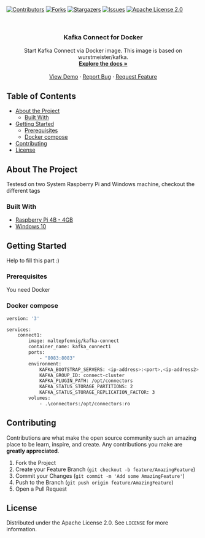 <!--
*** Thanks for checking out this README Template. If you have a suggestion that would
*** make this better, please fork the repo and create a pull request or simply open
*** an issue with the tag "enhancement".
*** Thanks again! Now go create something AMAZING! :D
***
***
***
*** To avoid retyping too much info. Do a search and replace for the following:
*** github_username, repo_name, twitter_handle, email
-->





<!-- PROJECT SHIELDS -->
<!--
*** I'm using markdown "reference style" links for readability.
*** Reference links are enclosed in brackets [ ] instead of parentheses ( ).
*** See the bottom of this document for the declaration of the reference variables
*** for contributors-url, forks-url, etc. This is an optional, concise syntax you may use.
*** https://www.markdownguide.org/basic-syntax/#reference-style-links
-->
[![Contributors][contributors-shield]][contributors-url]
[![Forks][forks-shield]][forks-url]
[![Stargazers][stars-shield]][stars-url]
[![Issues][issues-shield]][issues-url]
[![Apache License 2.0][license-shield]][license-url]




<!-- PROJECT LOGO -->
<br />
<p align="center">
<!--
  <a href="https://github.com/LlamasAreTheBest/kafka-connect">
    <img src="images/logo.png" alt="Logo" width="80" height="80"> 
  </a>
-->
  <h3 align="center">Kafka Connect for Docker</h3>

  <p align="center">
    Start Kafka Connect via Docker image. This image is based on wurstmeister/kafka.
    <br />
    <a href="https://github.com/LlamasAreTheBest/kafka-connect"><strong>Explore the docs »</strong></a>
    <br />
    <br />
    <a href="https://github.com/LlamasAreTheBest/kafka-connect">View Demo</a>
    ·
    <a href="https://github.com/LlamasAreTheBest/kafka-connect/issues">Report Bug</a>
    ·
    <a href="https://github.com/LlamasAreTheBest/kafka-connect/issues">Request Feature</a>
  </p>
</p>



<!-- TABLE OF CONTENTS -->
## Table of Contents

* [About the Project](#about-the-project)
  * [Built With](#built-with)
* [Getting Started](#getting-started)
  * [Prerequisites](#prerequisites)
  * [Docker compose](#installation)
* [Contributing](#contributing)
* [License](#license)



<!-- ABOUT THE PROJECT -->
## About The Project


Testesd on two System Raspberry Pi and Windows machine, checkout the different tags


### Built With

* [Raspberry Pi 4B - 4GB](arm64)
* [Windows 10](amd64)




<!-- GETTING STARTED -->
## Getting Started

Help to fill this part :)

### Prerequisites

You need Docker

### Docker compose

```sh
version: '3'

services: 
    connect1:
        image: maltepfennig/kafka-connect
        container_name: kafka_connect1
        ports:
            - "8083:8083"
        environment: 
            KAFKA_BOOTSTRAP_SERVERS: <ip-address>:<port>,<ip-address2>:<port2>
            KAFKA_GROUP_ID: connect-cluster
            KAFKA_PLUGIN_PATH: /opt/connectors
            KAFKA_STATUS_STORAGE_PARTITIONS: 2
            KAFKA_STATUS_STORAGE_REPLICATION_FACTOR: 3
        volumes: 
            - .\connectors:/opt/connectors:ro
```



<!-- CONTRIBUTING -->
## Contributing

Contributions are what make the open source community such an amazing place to be learn, inspire, and create. Any contributions you make are **greatly appreciated**.

1. Fork the Project
2. Create your Feature Branch (`git checkout -b feature/AmazingFeature`)
3. Commit your Changes (`git commit -m 'Add some AmazingFeature'`)
4. Push to the Branch (`git push origin feature/AmazingFeature`)
5. Open a Pull Request


<!-- LICENSE -->
## License

Distributed under the Apache License 2.0. See `LICENSE` for more information.




<!-- MARKDOWN LINKS & IMAGES -->
<!-- https://www.markdownguide.org/basic-syntax/#reference-style-links -->
[contributors-shield]: https://img.shields.io/github/contributors/LlamasAreTheBest/repo.svg?style=flat-square
[contributors-url]: https://github.com/LlamasAreTheBest/repo/graphs/contributors
[forks-shield]: https://img.shields.io/github/forks/LlamasAreTheBest/repo.svg?style=flat-square
[forks-url]: https://github.com/LlamasAreTheBest/repo/network/members
[stars-shield]: https://img.shields.io/github/stars/LlamasAreTheBest/repo.svg?style=flat-square
[stars-url]: https://github.com/LlamasAreTheBest/repo/stargazers
[issues-shield]: https://img.shields.io/github/issues/LlamasAreTheBest/repo.svg?style=flat-square
[issues-url]: https://github.com/LlamasAreTheBest/repo/issues
[license-shield]: https://img.shields.io/github/license/LlamasAreTheBest/repo.svg?style=flat-square
[license-url]: https://github.com/LlamasAreTheBest/repo/blob/master/LICENSE.txt
[product-screenshot]: images/screenshot.png
